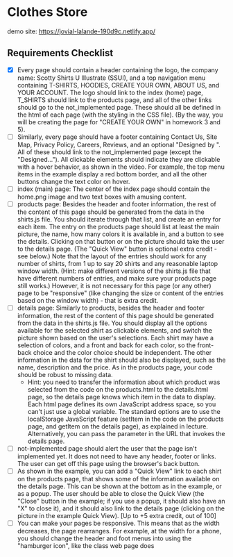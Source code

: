# Clothes Store

demo site: https://jovial-lalande-190d9c.netlify.app/

## Requirements Checklist

- [x] Every page should contain a header containing the logo, the company name: Scotty Shirts U Illustrate (SSUI), and a top navigation menu containing T-SHIRTS, HOODIES, CREATE YOUR OWN, ABOUT US, and YOUR ACCOUNT. The logo should link to the index (home) page, T_SHIRTS should link to the products page, and all of the other links should go to the not_implemented page. These should all be defined in the html of each page (with the styling in the CSS file). (By the way, you will be creating the page for "CREATE YOUR OWN" in homework 3 and 5).
- [ ] Similarly, every page should have a footer containing Contact Us, Site Map, Privacy Policy, Careers, Reviews, and an optional "Designed by <yourname>". All of these should link to the not_implemented page (except the "Designed..."). All clickable elements should indicate they are clickable with a hover behavior, as shown in the video. For example, the top menu items in the example display a red bottom border, and all the other buttons change the text color on hover.
- [ ] index (main) page: The center of the index page should contain the home.png image and two text boxes with amusing content.
- [ ] products page: Besides the header and footer information, the rest of the content of this page should be generated from the data in the shirts.js file. You should iterate through that list, and create an entry for each item. The entry on the products page should list at least the main picture, the name, how many colors it is available in, and a button to see the details. Clicking on that
button or on the picture should take the user to the details page. (The "Quick View" button is optional extra credit - see below.) Note that the layout of the entries should work for any number of shirts, from 1 up to say 20 shirts and any reasonable laptop window width. (Hint: make different versions of the shirts.js file that have different numbers of entries, and make sure your products page still works.) However, it is not necessary for this page (or any other) page to be "responsive" (like changing the size or content of the entries based on the window width) - that is extra credit.
- [ ] details page: Similarly to products, besides the header and footer information, the rest of the content of this page should be generated from the data in the shirts.js file. You should display all the options available for the selected shirt as clickable elements, and switch the picture shown based on the user's selections. Each shirt may have a selection of colors, and a front and back for each color, so the front-back choice and the color choice should be independent. The other information in the
data for the shirt should also be displayed, such as the name, description and the price. As in the products page, your code should be robust to missing data.
  - Hint: you need to transfer the information about which product was selected from the code on the products.html to the details.html page, so the details page knows which item in the data to display. Each html page defines its own JavaScript address space, so you can't just use a global variable. The standard options are to use the localStorage JavaScript feature (setItem in the code on the products page, and getItem on the details page), as explained in lecture. Alternatively, you can pass the parameter in the URL that invokes the details page.
- [ ] not-implemented page should alert the user that the page isn't implemented yet. It does not need to have any header, footer or links. The user can get off this page using the browser's back button.
- [ ] As shown in the example, you can add a "Quick View" link to each shirt on the products page, that shows some of the information available on the details page. This can be shown at the bottom as in the example, or as a popup. The user should be able to close the Quick View (the "Close" button in the example; if you use a popup, it should also have an "X" to close it), and it should also link to the details page (clicking on the picture in the example Quick View). [Up to +5 extra credit, out of 100]
- [ ] You can make your pages be responsive. This means that as the width decreases, the page rearranges. For example, at the width for a phone, you should change the header and foot menus into using the "hamburger icon", like the class web page does
